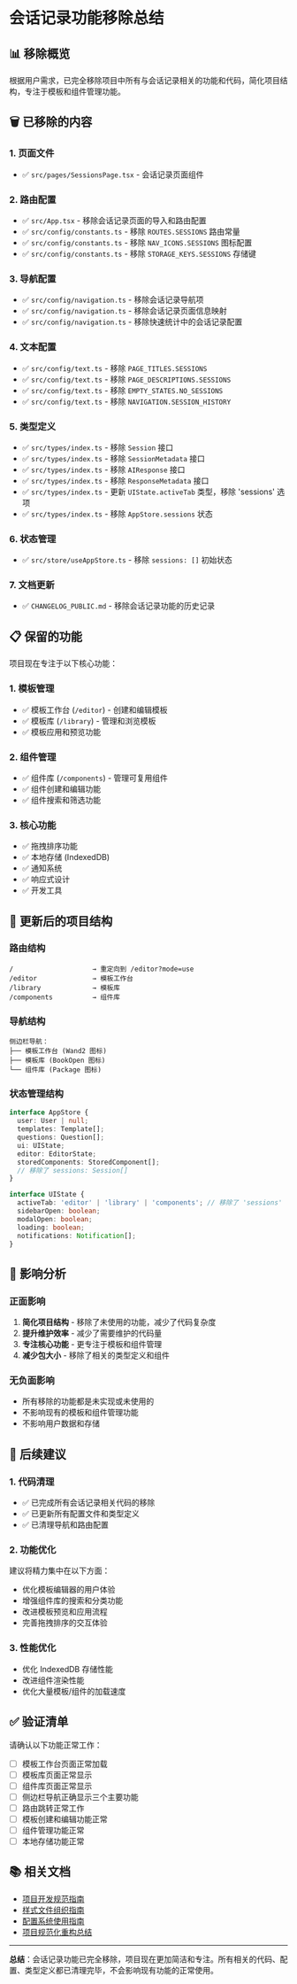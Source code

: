 # 会话记录功能移除总结

## 📊 移除概览

根据用户需求，已完全移除项目中所有与会话记录相关的功能和代码，简化项目结构，专注于模板和组件管理功能。

## 🗑️ 已移除的内容

### 1. 页面文件
- ✅ `src/pages/SessionsPage.tsx` - 会话记录页面组件

### 2. 路由配置
- ✅ `src/App.tsx` - 移除会话记录页面的导入和路由配置
- ✅ `src/config/constants.ts` - 移除 `ROUTES.SESSIONS` 路由常量
- ✅ `src/config/constants.ts` - 移除 `NAV_ICONS.SESSIONS` 图标配置
- ✅ `src/config/constants.ts` - 移除 `STORAGE_KEYS.SESSIONS` 存储键

### 3. 导航配置
- ✅ `src/config/navigation.ts` - 移除会话记录导航项
- ✅ `src/config/navigation.ts` - 移除会话记录页面信息映射
- ✅ `src/config/navigation.ts` - 移除快速统计中的会话记录配置

### 4. 文本配置
- ✅ `src/config/text.ts` - 移除 `PAGE_TITLES.SESSIONS`
- ✅ `src/config/text.ts` - 移除 `PAGE_DESCRIPTIONS.SESSIONS`
- ✅ `src/config/text.ts` - 移除 `EMPTY_STATES.NO_SESSIONS`
- ✅ `src/config/text.ts` - 移除 `NAVIGATION.SESSION_HISTORY`

### 5. 类型定义
- ✅ `src/types/index.ts` - 移除 `Session` 接口
- ✅ `src/types/index.ts` - 移除 `SessionMetadata` 接口
- ✅ `src/types/index.ts` - 移除 `AIResponse` 接口
- ✅ `src/types/index.ts` - 移除 `ResponseMetadata` 接口
- ✅ `src/types/index.ts` - 更新 `UIState.activeTab` 类型，移除 'sessions' 选项
- ✅ `src/types/index.ts` - 移除 `AppStore.sessions` 状态

### 6. 状态管理
- ✅ `src/store/useAppStore.ts` - 移除 `sessions: []` 初始状态

### 7. 文档更新
- ✅ `CHANGELOG_PUBLIC.md` - 移除会话记录功能的历史记录

## 📋 保留的功能

项目现在专注于以下核心功能：

### 1. 模板管理
- ✅ 模板工作台 (`/editor`) - 创建和编辑模板
- ✅ 模板库 (`/library`) - 管理和浏览模板
- ✅ 模板应用和预览功能

### 2. 组件管理
- ✅ 组件库 (`/components`) - 管理可复用组件
- ✅ 组件创建和编辑功能
- ✅ 组件搜索和筛选功能

### 3. 核心功能
- ✅ 拖拽排序功能
- ✅ 本地存储 (IndexedDB)
- ✅ 通知系统
- ✅ 响应式设计
- ✅ 开发工具

## 🔧 更新后的项目结构

### 路由结构
```
/                    → 重定向到 /editor?mode=use
/editor              → 模板工作台
/library             → 模板库
/components          → 组件库
```

### 导航结构
```
侧边栏导航：
├── 模板工作台 (Wand2 图标)
├── 模板库 (BookOpen 图标)
└── 组件库 (Package 图标)
```

### 状态管理结构
```typescript
interface AppStore {
  user: User | null;
  templates: Template[];
  questions: Question[];
  ui: UIState;
  editor: EditorState;
  storedComponents: StoredComponent[];
  // 移除了 sessions: Session[]
}

interface UIState {
  activeTab: 'editor' | 'library' | 'components'; // 移除了 'sessions'
  sidebarOpen: boolean;
  modalOpen: boolean;
  loading: boolean;
  notifications: Notification[];
}
```

## 🎯 影响分析

### 正面影响
1. **简化项目结构** - 移除了未使用的功能，减少了代码复杂度
2. **提升维护效率** - 减少了需要维护的代码量
3. **专注核心功能** - 更专注于模板和组件管理
4. **减少包大小** - 移除了相关的类型定义和组件

### 无负面影响
- 所有移除的功能都是未实现或未使用的
- 不影响现有的模板和组件管理功能
- 不影响用户数据和存储

## 🚀 后续建议

### 1. 代码清理
- ✅ 已完成所有会话记录相关代码的移除
- ✅ 已更新所有配置文件和类型定义
- ✅ 已清理导航和路由配置

### 2. 功能优化
建议将精力集中在以下方面：
- 优化模板编辑器的用户体验
- 增强组件库的搜索和分类功能
- 改进模板预览和应用流程
- 完善拖拽排序的交互体验

### 3. 性能优化
- 优化 IndexedDB 存储性能
- 改进组件渲染性能
- 优化大量模板/组件的加载速度

## ✅ 验证清单

请确认以下功能正常工作：

- [ ] 模板工作台页面正常加载
- [ ] 模板库页面正常显示
- [ ] 组件库页面正常显示
- [ ] 侧边栏导航正确显示三个主要功能
- [ ] 路由跳转正常工作
- [ ] 模板创建和编辑功能正常
- [ ] 组件管理功能正常
- [ ] 本地存储功能正常

## 📚 相关文档

- [项目开发规范指南](src/docs/DEVELOPMENT_GUIDE.md)
- [样式文件组织指南](src/styles/README.md)
- [配置系统使用指南](src/config/USAGE_GUIDE.md)
- [项目规范化重构总结](REFACTORING_SUMMARY.md)

---

**总结**：会话记录功能已完全移除，项目现在更加简洁和专注。所有相关的代码、配置、类型定义都已清理完毕，不会影响现有功能的正常使用。
